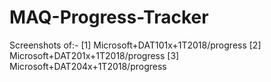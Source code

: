 # MAQ-Progress-Tracker
Screenshots of:-
[1] Microsoft+DAT101x+1T2018/progress 
[2] Microsoft+DAT201x+1T2018/progress 
[3] Microsoft+DAT204x+1T2018/progress
